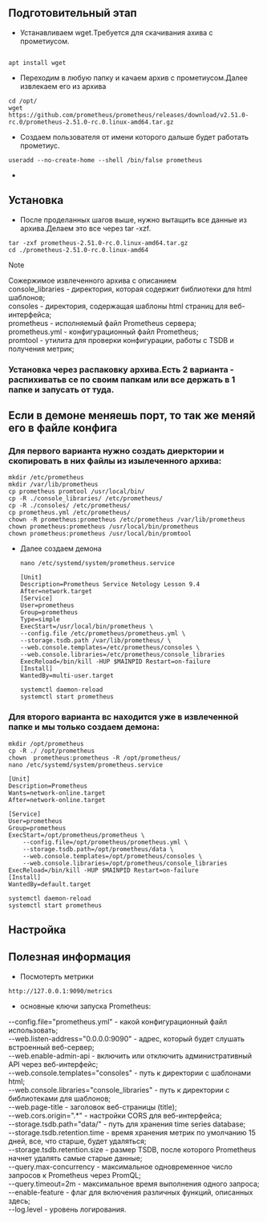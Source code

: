 ## 
## Подготовительный этап
- Устанавливаем wget.Требуется для скачивания ахива с прометиусом.
```

```
```
apt install wget
```
- Переходим в любую папку и качаем архив с прометиусом.Далее извлекаем его из архива
```
cd /opt/
wget https://github.com/prometheus/prometheus/releases/download/v2.51.0-rc.0/prometheus-2.51.0-rc.0.linux-amd64.tar.gz
```
- Создаем пользователя от имени которого дальше будет работать прометиус.
 ```
 useradd --no-create-home --shell /bin/false prometheus
 ```
- 
## Установка
- После проделанных шагов выше, нужно вытащить все данные из архива.Делаем это все через tar -xzf.
```
tar -zxf prometheus-2.51.0-rc.0.linux-amd64.tar.gz
cd ./prometheus-2.51.0-rc.0.linux-amd64
```

> [!NOTE]  
> Сожержимое извлеченного архива с описанием  
> console_libraries - директория, которая содержит библиотеки для html шаблонов;  
> consoles - директория, содержащая шаблоны html страниц для веб-интерфейса;   
> prometheus - исполняемый файл Prometheus сервера;  
> prometheus.yml - конфигурационный файл Prometheus;  
> promtool - утилита для проверки конфигурации, работы с TSDB и получения метрик;  

### Установка через распаковку архива.Есть 2 варианта - распихиватьв се по своим папкам или все держать в 1 папке и запусать от туда. 
## Если в демоне меняешь порт, то так же меняй его в файле конфига
### Для первого варианта нужно создать диерктории и скопировать в них файлы из изылеченного архива:
```
mkdir /etc/prometheus
mkdir /var/lib/prometheus
cp prometheus promtool /usr/local/bin/
cp -R ./console_libraries/ /etc/prometheus/
cp -R ./consoles/ /etc/prometheus/
cp prometheus.yml /etc/prometheus/
chown -R prometheus:prometheus /etc/prometheus /var/lib/prometheus
chown prometheus:prometheus /usr/local/bin/prometheus
chown prometheus:prometheus /usr/local/bin/promtool
```
 - Далее создаем демона
   ```
   nano /etc/systemd/system/prometheus.service

   [Unit] 
   Description=Prometheus Service Netology Lesson 9.4 
   After=network.target 
   [Service] 
   User=prometheus 
   Group=prometheus 
   Type=simple 
   ExecStart=/usr/local/bin/prometheus \ 
   --config.file /etc/prometheus/prometheus.yml \ 
   --storage.tsdb.path /var/lib/prometheus/ \ 
   --web.console.templates=/etc/prometheus/consoles \ 
   --web.console.libraries=/etc/prometheus/console_libraries 
   ExecReload=/bin/kill -HUP $MAINPID Restart=on-failure 
   [Install] 
   WantedBy=multi-user.target

   systemctl daemon-reload
   systemctl start prometheus
   ```
### Для второго варианта вс находится уже в извлеченной папке и мы только создаем демона:
   ```
   mkdir /opt/prometheus
   cp -R ./ /opt/prometheus
   chown  prometheus:prometheus -R /opt/prometheus/
   nano /etc/systemd/system/prometheus.service
   
   [Unit]
   Description=Prometheus
   Wants=network-online.target
   After=network-online.target
   
   [Service]
   User=prometheus
   Group=prometheus
   ExecStart=/opt/prometheus/prometheus \
       --config.file=/opt/prometheus/prometheus.yml \
       --storage.tsdb.path=/opt/prometheus/data \
       --web.console.templates=/opt/prometheus/consoles \
       --web.console.libraries=/opt/prometheus/console_libraries
   ExecReload=/bin/kill -HUP $MAINPID Restart=on-failure 
   [Install]
   WantedBy=default.target

   systemctl daemon-reload
   systemctl start prometheus
   ```

## Настройка  

## Полезная информация  

- Посмотерть метрики 
```
http://127.0.0.1:9090/metrics
```

- основные ключи запуска Prometheus:  
 
 --config.file="prometheus.yml" - какой конфигурационный файл использовать;  
 --web.listen-address="0.0.0.0:9090" - адрес, который будет слушать встроенный веб-сервер;  
 --web.enable-admin-api - включить или отключить административный API через веб-интерфейс;  
 --web.console.templates="consoles" - путь к директории с шаблонами html;  
 --web.console.libraries="console_libraries" - путь к директории с библиотеками для шаблонов;  
 --web.page-title - заголовок веб-страницы (title);  
 --web.cors.origin=".*" - настройки CORS для веб-интерфейса;  
 --storage.tsdb.path="data/" - путь для хранения time series database;  
 --storage.tsdb.retention.time - время хранения метрик по умолчанию 15 дней, все, что старше, будет удаляться;  
 --storage.tsdb.retention.size - размер TSDB, после которого Prometheus начнет удалять самые старые данные;  
 --query.max-concurrency - максимальное одновременное число запросов к Prometheus через PromQL;  
 --query.timeout=2m - максимальное время выполнения одного запроса;  
 --enable-feature - флаг для включения различных функций, описанных здесь;  
 --log.level - уровень логирования.  

